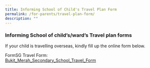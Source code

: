 ```yaml
---
title: Informing School of Child's Travel Plan Form
permalink: /for-parents/travel-plan-form/
description: ""
---
```

### Informing School of child’s/ward’s Travel plan forms

If your child is travelling overseas, kindly  fill up the online form below.

FormSG Travel Form:  
[Bukit\_Merah\_Secondary\_School\_Travel\_Form](https://go.gov.sg/bmtravelform)